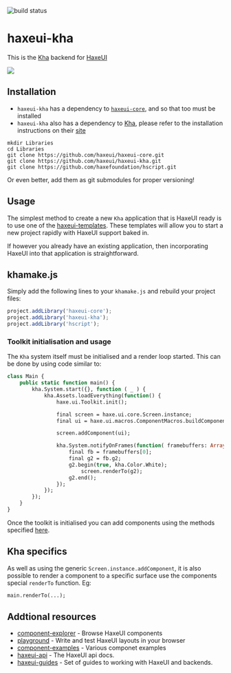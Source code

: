 ![build status](https://github.com/haxeui/haxeui-kha/actions/workflows/build.yml/badge.svg)

# haxeui-kha

This is the [Kha](https://github.com/Kode/Kha) backend for [HaxeUI](https://github.com/haxeui/haxeui-core)

![](https://github.com/haxeui/haxeui-kha/raw/master/.github/images/screen.png)

## Installation

- `haxeui-kha` has a dependency to <a href="https://github.com/haxeui/haxeui-core">`haxeui-core`</a>, and so that too must be installed
- `haxeui-kha` also has a dependency to [Kha](https://github.com/Kode/Kha), please refer to the installation instructions on their [site](https://kha.tech/getstarted)

```
mkdir Libraries
cd Libraries
git clone https://github.com/haxeui/haxeui-core.git
git clone https://github.com/haxeui/haxeui-kha.git
git clone https://github.com/haxefoundation/hscript.git
```

Or even better, add them as git submodules for proper versioning!

## Usage

The simplest method to create a new `Kha` application that is HaxeUI ready is to use one of the [haxeui-templates](https://github.com/haxeui/haxeui-templates). These templates will allow you to start a new project rapidly with HaxeUI support baked in.

If however you already have an existing application, then incorporating HaxeUI into that application is straightforward.

## khamake.js

Simply add the following lines to your `khamake.js` and rebuild your project files:

```js
project.addLibrary('haxeui-core');
project.addLibrary('haxeui-kha');
project.addLibrary('hscript');
```

### Toolkit initialisation and usage

The `Kha` system itself must be initialised and a render loop started. This can be done by using code similar to:

```haxe
class Main {
    public static function main() {
        kha.System.start({}, function ( _ ) {
            kha.Assets.loadEverything(function() {
                haxe.ui.Toolkit.init();

                final screen = haxe.ui.core.Screen.instance;
                final ui = haxe.ui.macros.ComponentMacros.buildComponent("ui.xml");

                screen.addComponent(ui);

                kha.System.notifyOnFrames(function( framebuffers: Array<kha.Framebuffer> ) {
                    final fb = framebuffers[0];
                    final g2 = fb.g2;
                    g2.begin(true, kha.Color.White);
                        screen.renderTo(g2);
                    g2.end();
                });
            });
        });
    }
}
```

Once the toolkit is initialised you can add components using the methods specified [here](https://github.com/haxeui/haxeui-core#adding-components-using-haxe-code).

## Kha specifics

As well as using the generic `Screen.instance.addComponent`, it is also possible to render a component to a specific surface use the components special `renderTo` function. Eg:

```haxe
main.renderTo(...);
```

## Addtional resources
* <a href="http://haxeui.org/explorer/">component-explorer</a> - Browse HaxeUI components
* <a href="http://haxeui.org/builder/">playground</a> - Write and test HaxeUI layouts in your browser
* <a href="https://github.com/haxeui/component-examples">component-examples</a> - Various componet examples
* <a href="http://haxeui.org/api/haxe/ui/">haxeui-api</a> - The HaxeUI api docs.
* <a href="https://github.com/haxeui/haxeui-guides">haxeui-guides</a> - Set of guides to working with HaxeUI and backends.

